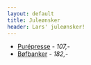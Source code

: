 ```yaml
---
layout: default
title: Juleønsker
header: Lars' juleønsker!
---
```


- [Purépresse](http://www.kunstogkokkentoj.dk/da/product/haandredskaber/purepresse-fortinnet) - *107,-*
- [Bøfbanker](http://www.kunstogkokkentoj.dk/da/product/haandredskaber/boefbanker-italiensk-oe-83-cm) - *182,-*
